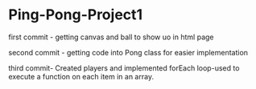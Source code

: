 # Ping-Pong-Project1

first commit - getting canvas and ball to show uo in html page

second commit - getting code into Pong class for easier implementation 

third commit- Created players and implemented forEach loop-used to execute a function on each item in an array. 

